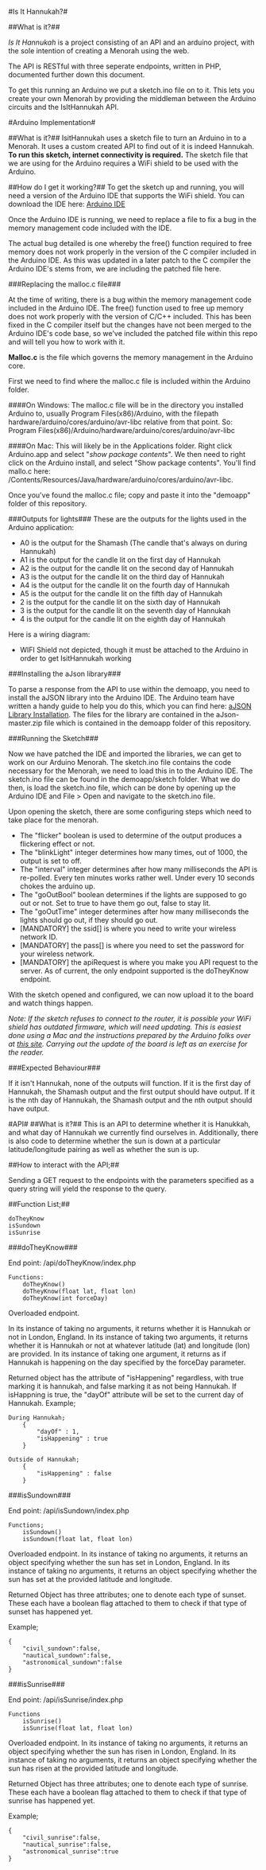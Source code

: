 #Is It Hannukah?#

##What is it?##

_Is It Hannukah_ is a project consisting of an API and an arduino project, with the sole intention of creating a Menorah using the web.

The API is RESTful with three seperate endpoints, written in PHP, documented further down this document.

To get this running an Arduino we put a sketch.ino file on to it. This lets you create your own Menorah by providing the middleman between the Arduino circuits and the IsItHannukah API.

#Arduino Implementation#

##What is it?##
IsitHannukah uses a sketch file to turn an Arduino in to a Menorah. It uses a custom created API to find out of it is indeed Hannukah. 
**To run this sketch, internet connectivity is required.**
The sketch file that we are using for the Arduino requires a WiFi shield to be used with the Arduino. 

##How do I get it working?##
To get the sketch up and running, you will need a version of the Arduino IDE that supports the WiFi shield.
You can download the IDE here: [Arduino IDE](http://arduino.cc/en/Main/Software)

Once the Arduino IDE is running, we need to replace a file to fix a bug in the memory management code included with the IDE.

The actual bug detailed is one whereby the free() function required to free memory does not work properly in the version of the C compiler included in the Arduino IDE. As this was updated in a later patch to the C compiler the Arduino IDE's stems from, we are including the patched file here.

###Replacing the malloc.c file###

At the time of writing, there is a bug within the memory management code included in the Arduino IDE. The free() function used to free up memory does not work properly with the version of C/C++ included. This has been fixed in the C compiler itself but the changes have not been merged to the Arduino IDE's code base, so we've included the patched file within this repo and will tell you how to work with it.

**Malloc.c** is the file which governs the memory management in the Arduino core.

First we need to find where the malloc.c file is included within the Arduino folder.

####On Windows: 
The malloc.c file will be in the directory you installed Arduino to, usually Program Files(x86)/Arduino, with the filepath hardware/arduino/cores/arduino/avr-libc relative from that point.
So: Program Files(x86)/Arduino/hardware/arduino/cores/arduino/avr-libc

####On Mac:
This will likely be in the Applications folder. Right click Arduino.app and select "_show package contents_". We then need to right click on the Arduino install, and select "Show package contents".
You'll find mallo.c here: /Contents/Resources/Java/hardware/arduino/cores/arduino/avr-libc.

Once you've found the malloc.c file; copy and paste it into the "demoapp" folder of this repository. 

###Outputs for lights###
These are the outputs for the lights used in the Arduino application:

- A0 is the output for the Shamash (The candle that's always on during Hannukah)
- A1 is the output for the candle lit on the first day of Hannukah
- A2 is the output for the candle lit on the second day of Hannukah
- A3 is the output for the candle lit on the third day of Hannukah
- A4 is the output for the candle lit on the fourth day of Hannukah
- A5 is the output for the candle lit on the fifth day of Hannukah
- 2 is the output for the candle lit on the sixth day of Hannukah
- 3 is the output for the candle lit on the seventh day of Hannukah
- 4 is the output for the candle lit on the eighth day of Hannukah

Here is a wiring diagram:

- WIFI Shield not depicted, though it must be attached to the Arduino in order to get IsitHannukah working


###Installing the aJson library###

To parse a response from the API to use within the demoapp, you need to install the aJSON library into the Arduino IDE. The Arduino team have written a handy guide to help you do this, which you can find here: [aJSON Library Installation](http://arduino.cc/en/Guide/Libraries).
The files for the library are contained in the aJson-master.zip file which is contained in the demoapp folder of this repository.

###Running the Sketch###

Now we have patched the IDE and imported the libraries, we can get to work on our Arduino Menorah. 
The sketch.ino file contains the code necessary for the Menorah, we need to load this in to the Arduino IDE. The sketch.ino file can be found in the demoapp/sketch folder.
What we do then, is load the sketch.ino file, which can be done by opening up the Arduino IDE and File > Open and navigate to the sketch.ino file. 

Upon opening the sketch, there are some configuring steps which need to take place for the menorah.

- The "flicker" boolean is used to determine of the output produces a flickering effect or not.
- The "blinkLight" integer determines how many times, out of 1000, the output is set to off.
- The "interval" integer determines after how many milliseconds the API is re-polled. Every ten minutes works rather well. Under every 10 seconds chokes the arduino up.
- The "goOutBool" boolean determines if the lights are supposed to go out or not. Set to true to have them go out, false to stay lit.
- The "goOutTime" integer determines after how many milliseconds the lights should go out, if they should go out.
- [MANDATORY] the ssid[] is where you need to write your wireless network ID.
- [MANDATORY] the pass[] is where you need to set the password for your wireless network.
- [MANDATORY] the apiRequest is where you make you API request to the server. As of current, the only endpoint supported is the doTheyKnow endpoint.

With the sketch opened and configured, we can now upload it to the board and watch things happen.

*Note: If the sketch refuses to connect to the router, it is possible your WiFi shield has outdated firmware, which will need updating.
This is easiest done using a Mac and the instructions prepared by the Arduino folks over at [this site](http://arduino.cc/en/Hacking/WiFiShieldFirmwareUpgrading).
Carrying out the update of the board is left as an exercise for the reader.*

###Expected Behaviour###

If it isn't Hannukah, none of the outputs will function.
If it is the first day of Hannukah, the Shamash output and the first output should have output.
If it is the nth day of Hannukah, the Shamash output and the nth output should have output.

#API#
##What is it?##
This is an API to determine whether it is Hanukkah, and what day of Hannukah we currently find ourselves in.
Additionally, there is also code to determine whether the sun is down at a particular latitude/longitude pairing as well as whether the sun is up.

##How to interact with the API;##

Sending a GET request to the endpoints with the parameters specified as a query string will yield the response to the query.

##Function List;##

	doTheyKnow
	isSundown
	isSunrise

###doTheyKnow###


End point: /api/doTheyKnow/index.php
	
	Functions:
		doTheyKnow()
		doTheyKnow(float lat, float lon)
		doTheyKnow(int forceDay)

Overloaded endpoint.
 
In its instance of taking no arguments, it returns whether it is Hannukah or not in London, England.
In its instance of taking two arguments, it returns whether it is Hannukah or not at whatever latitude (lat) and longitude (lon) are provided.
In its instance of taking one argument, it returns as if Hannukah is happening on the day specified by the forceDay parameter.

Returned object has the attribute of "isHappening" regardless, with true marking it is hannukah, and false marking it as not being Hannukah.
If isHappning is true, the "dayOf" attribute will be set to the current day of Hannukah. 
Example;

	During Hannukah;
		{
			"dayOf" : 1,
			"isHappening" : true
		}
	
	Outside of Hannukah;
		{
			"isHappening" : false
		}

###isSundown###


End point: /api/isSundown/index.php

	Functions;
		isSundown()
		isSundown(float lat, float lon)

Overloaded endpoint.
In its instance of taking no arguments, it returns an object specifying whether the sun has set in London, England.
In its instance of taking no arguments, it returns an object specifying whether the sun has set at the provided latitude and longitude.

Returned Object has three attributes; one to denote each type of sunset. These each have a boolean flag attached to them to check if that type of sunset has happened yet.

Example;

	{
		"civil_sundown":false,
		"nautical_sundown":false,
		"astronomical_sundown":false
	}

###isSunrise###


End point: /api/isSunrise/index.php

	
	Functions
		isSunrise()
		isSunrise(float lat, float lon)

Overloaded endpoint.
In its instance of taking no arguments, it returns an object specifying whether the sun has risen in London, England.
In its instance of taking no arguments, it returns an object specifying whether the sun has risen at the provided latitude and longitude.

Returned Object has three attributes; one to denote each type of sunrise. These each have a boolean flag attached to them to check if that type of sunrise has happened yet.

Example;

	{
		"civil_sunrise":false,
		"nautical_sunrise":false,
		"astronomical_sunrise":true
	}

